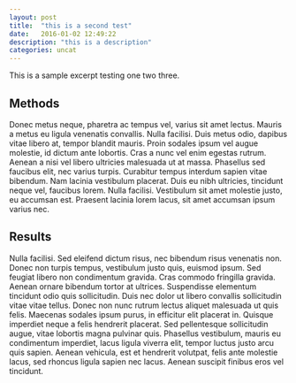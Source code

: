```yaml
---
layout: post
title:  "this is a second test"
date:   2016-01-02 12:49:22
description: "this is a description"
categories: uncat
---
```

This is a sample excerpt testing one two three.


Methods
-------

Donec metus neque, pharetra ac tempus vel, varius sit amet lectus. Mauris a metus eu ligula venenatis convallis. Nulla facilisi. Duis metus odio, dapibus vitae libero at, tempor blandit mauris. Proin sodales ipsum vel augue molestie, id dictum ante lobortis. Cras a nunc vel enim egestas rutrum. Aenean a nisi vel libero ultricies malesuada ut at massa. Phasellus sed faucibus elit, nec varius turpis. Curabitur tempus interdum sapien vitae bibendum. Nam lacinia vestibulum placerat. Duis eu nibh ultricies, tincidunt neque vel, faucibus lorem. Nulla facilisi. Vestibulum sit amet molestie justo, eu accumsan est. Praesent lacinia lorem lacus, sit amet accumsan ipsum varius nec.

Results
-------

Nulla facilisi. Sed eleifend dictum risus, nec bibendum risus venenatis non. Donec non turpis tempus, vestibulum justo quis, euismod ipsum. Sed feugiat libero non condimentum gravida. Cras commodo fringilla gravida. Aenean ornare bibendum tortor at ultrices. Suspendisse elementum tincidunt odio quis sollicitudin. Duis nec dolor ut libero convallis sollicitudin vitae vitae tellus. Donec non nunc rutrum lectus aliquet malesuada ut quis felis. Maecenas sodales ipsum purus, in efficitur elit placerat in. Quisque imperdiet neque a felis hendrerit placerat. Sed pellentesque sollicitudin augue, vitae lobortis magna pulvinar quis. Phasellus vestibulum, mauris eu condimentum imperdiet, lacus ligula viverra elit, tempor luctus justo arcu quis sapien. Aenean vehicula, est et hendrerit volutpat, felis ante molestie lacus, sed rhoncus ligula sapien nec lacus. Aenean suscipit finibus eros vel tincidunt.
